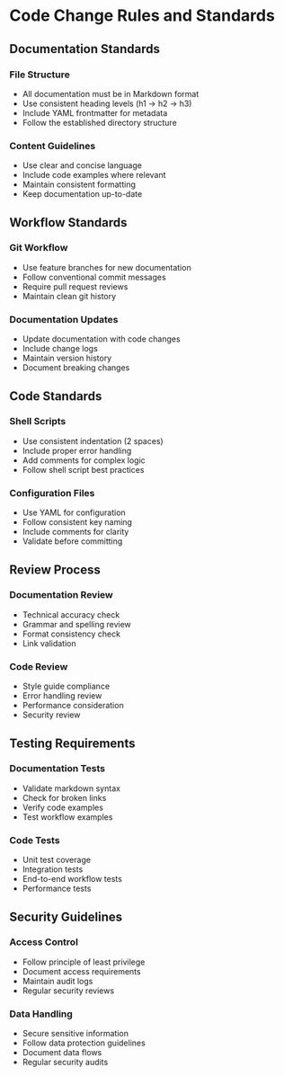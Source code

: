 # Code Change Rules and Standards

## Documentation Standards

### File Structure
- All documentation must be in Markdown format
- Use consistent heading levels (h1 -> h2 -> h3)
- Include YAML frontmatter for metadata
- Follow the established directory structure

### Content Guidelines
- Use clear and concise language
- Include code examples where relevant
- Maintain consistent formatting
- Keep documentation up-to-date

## Workflow Standards

### Git Workflow
- Use feature branches for new documentation
- Follow conventional commit messages
- Require pull request reviews
- Maintain clean git history

### Documentation Updates
- Update documentation with code changes
- Include change logs
- Maintain version history
- Document breaking changes

## Code Standards

### Shell Scripts
- Use consistent indentation (2 spaces)
- Include proper error handling
- Add comments for complex logic
- Follow shell script best practices

### Configuration Files
- Use YAML for configuration
- Follow consistent key naming
- Include comments for clarity
- Validate before committing

## Review Process

### Documentation Review
- Technical accuracy check
- Grammar and spelling review
- Format consistency check
- Link validation

### Code Review
- Style guide compliance
- Error handling review
- Performance consideration
- Security review

## Testing Requirements

### Documentation Tests
- Validate markdown syntax
- Check for broken links
- Verify code examples
- Test workflow examples

### Code Tests
- Unit test coverage
- Integration tests
- End-to-end workflow tests
- Performance tests

## Security Guidelines

### Access Control
- Follow principle of least privilege
- Document access requirements
- Maintain audit logs
- Regular security reviews

### Data Handling
- Secure sensitive information
- Follow data protection guidelines
- Document data flows
- Regular security audits 